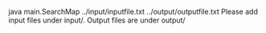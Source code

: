 java main.SearchMap ../input/inputfile.txt ../output/outputfile.txt
Please add input files under input/. Output files are under output/
